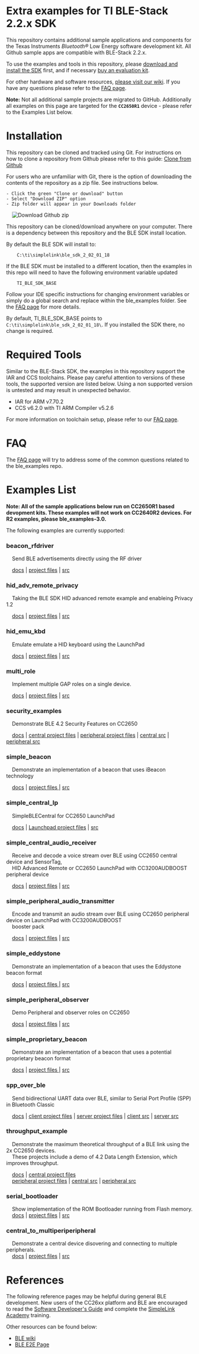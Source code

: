 Extra examples for TI BLE-Stack 2.2.x SDK
=========================================

This repository contains additional sample applications and components for the Texas Instruments *Bluetooth&reg;* Low Energy software development kit. All Github sample apps are compatible with BLE-Stack 2.2.x. 

To use the examples and tools in this repository, please [download and install the SDK](http://www.ti.com/ble-stack) first, and if necessary [buy an evaluation kit](https://store.ti.com/Search.aspx?k=CC2650).

For other hardware and software resources, [please visit our wiki](http://www.ti.com/ble-wiki). If you have any questions please refer to the [FAQ page](docs/faq.md).

**Note:** Not all additional sample projects are migrated to GitHub. Additionally all examples on this page are targeted for the **`CC2650R1`** device - please refer to the Examples List below.

Installation
============

This repository can be cloned and tracked using Git. For instructions on how to clone a repository from Github please refer to this guide: [Clone from Github](https://help.github.com/articles/cloning-a-repository/)

For users who are unfamiliar with Git, there is the option of downloading the contents of the repository as a zip file. See instructions below.

    - Click the green "Clone or download" button
    - Select "Download ZIP" option
    - Zip folder will appear in your Downloads folder

&nbsp;&nbsp;&nbsp;&nbsp;![Download Github zip](docs/doc_resources/download_zip_github.png)

This repository can be cloned/download anywhere on your computer. There is a dependency between this repository and the BLE SDK install location.

By default the BLE SDK will install to:

        C:\ti\simplelink\ble_sdk_2_02_01_18

If the BLE SDK must be installed to a different location, then the examples in this repo will need to have the following environment variable updated

        TI_BLE_SDK_BASE

Follow your IDE specific instructions for changing environment variables or simply do a global search and replace within the ble\_examples folder. See the [FAQ page](docs/faq.md) for more details.

By default, TI\_BLE\_SDK\_BASE points to `C:\ti\simplelink\ble_sdk_2_02_01_18\`. If you installed the SDK there, no change is required.

Required Tools
==============

Similar to the BLE-Stack SDK, the examples in this repository support the IAR and CCS toolchains. Please pay careful attention to versions of these tools, the supported version are listed below. Using a non supported version is untested and may result in unexpected behavior.

 - IAR for ARM v7.70.2
 - CCS v6.2.0 with TI ARM Compiler v5.2.6

For more information on toolchain setup, please refer to our [FAQ page](docs/faq.md).

FAQ
===

The [FAQ page](docs/faq.md) will try to address some of the common questions related to the ble_examples repo.

Examples List
=============

**Note: All of the sample applications below run on CC2650R1 based devopment kits. These examples will not work on CC2640R2 devices. For R2 examples, please ble_examples-3.0.**

The following examples are currently supported:

### beacon\_rfdriver
&nbsp;&nbsp;&nbsp;&nbsp;Send BLE advertisements directly using the RF driver

&nbsp;&nbsp;&nbsp;&nbsp;[docs](docs/beacon_rfdriver.md) | [project files](examples/cc2650lp/beacon_rfdriver) | [src](src/examples/beacon_rfdriver)

### hid\_adv\_remote\_privacy
&nbsp;&nbsp;&nbsp;&nbsp;Taking the BLE SDK HID advanced remote example and enableing Privacy 1.2

&nbsp;&nbsp;&nbsp;&nbsp;[docs](docs/hid_adv_remote_privacy.md) | [project files](examples/cc2650rc/hid_adv_remote_privacy) | [src](src/examples/hid_adv_remote_privacy)

### hid\_emu\_kbd
&nbsp;&nbsp;&nbsp;&nbsp;Emulate emulate a HID keyboard using the LaunchPad

&nbsp;&nbsp;&nbsp;&nbsp;[docs](docs/hid_emu_kbd.md) | [project files](examples/cc2650lp/hid_emu_kbd) | [src](src/examples/hid_emu_kbd)

### multi\_role
&nbsp;&nbsp;&nbsp;&nbsp;Implement multiple GAP roles on a single device.

&nbsp;&nbsp;&nbsp;&nbsp;[docs](docs/multi_role.md) | [project files](examples/cc2650lp/multi_role) | [src](src/examples/multi_role)

### security\_examples
&nbsp;&nbsp;&nbsp;&nbsp;Demonstrate BLE 4.2 Security Features on CC2650

&nbsp;&nbsp;&nbsp;&nbsp;[docs](docs/security_examples.md) | [central project files](examples/cc2650em/security_examples_central) | [peripheral project files](examples/cc2650em/security_examples_peripheral) | [central src](src/examples/security_examples_central) | [peripheral src](src/examples/security_examples_central)

### simple\_beacon
&nbsp;&nbsp;&nbsp;&nbsp;Demonstrate an implementation of a beacon that uses iBeacon technology

&nbsp;&nbsp;&nbsp;&nbsp;[docs](docs/simple_beacon.md) | [project files ](examples/cc2650lp/simple_beacon) | [src](src/examples/simple_beacon)

### simple\_central\_lp
&nbsp;&nbsp;&nbsp;&nbsp;SimpleBLECentral for CC2650 LaunchPad

&nbsp;&nbsp;&nbsp;&nbsp;[docs](docs/simple_central_lp.md) | [Launchpad project files](examples/cc2650lp/simple_central) | [src](src/examples/simple_central)

### simple\_central\_audio\_receiver
&nbsp;&nbsp;&nbsp;&nbsp;Receive and decode a voice stream over BLE using CC2650 central device and SensorTag, <br>
&nbsp;&nbsp;&nbsp;&nbsp;HID Advanced Remote or CC2650 LaunchPad with CC3200AUDBOOST peripheral device 

&nbsp;&nbsp;&nbsp;&nbsp;[docs](docs/simple_central_audio_receiver.md) | [project files](examples/cc2650lp/simple_central_audio_receiver) | [src](src/examples/simple_central_audio_receiver)

### simple\_peripheral\_audio\_transmitter
&nbsp;&nbsp;&nbsp;&nbsp;Encode and transmit an audio stream over BLE using CC2650 peripheral device on LaunchPad with CC3200AUDBOOST <br> 
&nbsp;&nbsp;&nbsp;&nbsp;booster pack

&nbsp;&nbsp;&nbsp;&nbsp;[docs](docs/simple_peripheral_audio_transmitter.md) | [project files](examples/cc2650lp/simple_peripheral_audio_transmitter) | [src](src/examples/simple_peripheral_audio_transmitter)

### simple\_eddystone
&nbsp;&nbsp;&nbsp;&nbsp;Demonstrate an implementation of a beacon that uses the Eddystone beacon format

&nbsp;&nbsp;&nbsp;&nbsp;[docs](docs/simple_eddystone.md) | [project files ](examples/cc2650lp/simple_eddystone) | [src](src/examples/simple_eddystone)

### simple\_peripheral\_observer
&nbsp;&nbsp;&nbsp;&nbsp;Demo Peripheral and observer roles on CC2650

&nbsp;&nbsp;&nbsp;&nbsp;[docs](docs/simple_peripheral_observer.md) | [project files](examples/cc2650lp/simple_peripheral_observer) | [src](src/examples/simple_peripheral_observer)

### simple\_proprietary\_beacon
&nbsp;&nbsp;&nbsp;&nbsp;Demonstrate an implementation of a beacon that uses a potential proprietary beacon format

&nbsp;&nbsp;&nbsp;&nbsp;[docs](docs/simple_proprietary_beacon.md) | [project files ](examples/cc2650lp/simple_proprietary_beacon) | [src](src/examples/simple_proprietary_beacon)

### spp\_over\_ble
&nbsp;&nbsp;&nbsp;&nbsp;Send bidirectional UART data over BLE, similar to Serial Port Profile (SPP) in Bluetooth Classic

&nbsp;&nbsp;&nbsp;&nbsp;[docs](docs/spp_ble.md)  | [client project files](examples/cc2650lp/spp_ble_client) | [server project files](examples/cc2650lp/spp_ble_server) | [client src](src/examples/spp_ble_client) | [server src](src/examples/spp_ble_server)

### throughput\_example
&nbsp;&nbsp;&nbsp;&nbsp;Demonstrate the maximum theoretical throughput of a BLE link using the 2x CC2650 devices. <br>
&nbsp;&nbsp;&nbsp;&nbsp;These projects include a demo of 4.2 Data Length Extension, which improves throughput.

&nbsp;&nbsp;&nbsp;&nbsp;[docs](docs/throughput_example.md) | [central project files](examples/cc2650lp/throughput_example_central) <br>
&nbsp;&nbsp;&nbsp;&nbsp;[peripheral project files](examples/cc2650lp/throughput_example_peripheral) | [central src](src/examples/throughput_example_central) | [peripheral src](src/examples/throughput_example_peripheral)

### serial\_bootloader
&nbsp;&nbsp;&nbsp;&nbsp;Show implementation of the ROM Bootloader running from Flash memory. <br>
&nbsp;&nbsp;&nbsp;&nbsp;[docs](docs/serial_bootloader.md) | [project files](examples/util/serial_bootloader) | [src](src/util/serial_bootloader)

### central\_to\_multiperiperipheral
&nbsp;&nbsp;&nbsp;&nbsp;Demonstrate a central device disovering and connecting to multiple peripherals. <br>
&nbsp;&nbsp;&nbsp;&nbsp;[docs](docs/central_to_multiperipheral.md) | [project files](examples/cc2650em/central_to_multiperipheral) | [src](src/examples/central_to_multiperipheral)

References
==========

The following reference pages may be helpful during general BLE development. New users of the CC26xx platform and BLE are encouraged to read the [Software Developer's Guide](http://ti.com/lit/pdf/swru393) and complete the [SimpleLink Academy](http://software-dl.ti.com/lprf/simplelink_academy/overview.html) training.

Other resources can be found below:

* [BLE wiki](http://www.ti.com/ble-wiki)
* [BLE E2E Page](www.ti.com/ble-forum)